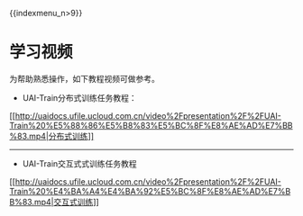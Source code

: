 {{indexmenu_n>9}}

# 学习视频


为帮助熟悉操作，如下教程视频可做参考。


  * UAI-Train分布式训练任务教程：

[[http://uaidocs.ufile.ucloud.com.cn/video%2Fpresentation%2F%2FUAI-Train%20%E5%88%86%E5%B8%83%E5%BC%8F%E8%AE%AD%E7%BB%83.mp4|分布式训练]]

------------------

  * UAI-Train交互式式训练任务教程

[[http://uaidocs.ufile.ucloud.com.cn/video%2Fpresentation%2F%2FUAI-Train%20%E4%BA%A4%E4%BA%92%E5%BC%8F%E8%AE%AD%E7%BB%83.mp4|交互式训练]]


